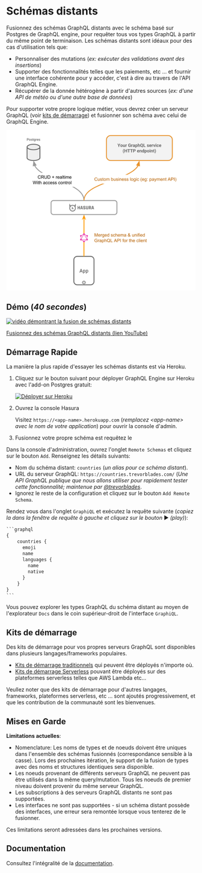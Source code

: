 # Schémas distants

Fusionnez des schémas GraphQL distants avec le schéma basé sur Postgres de GraphQL engine, pour requêter tous vos types GraphQL à partir du même point de terminaison. Les schémas distants sont idéaux pour des cas d'utilisation tels que:

* Personnaliser des mutations (*ex: exécuter des validations avant des insertions*)
* Supporter des fonctionnalités telles que les paiements, etc ... et fournir une interface cohérente pour y accéder, c'est à dire au travers de l'API GraphQL Engine.
* Récupérer de la donnée hétérogène à partir d'autres sources (*ex: d'une API de météo ou d'une autre base de données*)

Pour supporter votre propre logique métier, vous devrez créer un serveur GraphQL (voir [kits de démarrage](community/boilerplates/graphql-servers)) et fusionner son schéma avec celui de GraphQL Engine.

![architecture des schémas distants](assets/remote-schemas-arch.png)

## Démo (*40 secondes*)

[![vidéo démontrant la fusion de schémas distants](https://img.youtube.com/vi/eY4n9aPsi0M/0.jpg)](https://www.youtube.com/watch?v=eY4n9aPsi0M)

[Fusionnez des schémas GraphQL distants (lien YouTube)](https://youtu.be/eY4n9aPsi0M)

## Démarrage Rapide

La manière la plus rapide d'essayer les schémas distants est via Heroku.

1. Cliquez sur le bouton suivant pour déployer GraphQL Engine sur Heroku avec l'add-on Postgres gratuit:

    [![Déployer sur Heroku](https://www.herokucdn.com/deploy/button.svg)](https://heroku.com/deploy?template=https://github.com/hasura/graphql-engine-heroku)

2. Ouvrez la console Hasura

   Visitez `https://<app-name>.herokuapp.com` (*remplacez \<app-name\> avec le nom de votre application*) pour ouvrir la console d'admin.

3. Fusionnez votre propre schéma est requêtez le

  Dans la console d'administration, ouvrez l'onglet ``Remote Schemas`` et cliquez sur le bouton ``Add``. Renseignez les détails suivants:
  * Nom du schéma distant: ``countries`` (*un alias pour ce schéma distant*).
  * URL du serveur GraphQL: ``https://countries.trevorblades.com/`` (*Une API GraphQL publique que nous allons utiliser pour rapidement tester cette fonctionnalité; maintenue par [@trevorblades](https://github.com/trevorblades)*.
  * Ignorez le reste de la configuration et cliquez sur le bouton ``Add Remote Schema``.

  Rendez vous dans l'onglet ``GraphiQL`` et exécutez la requête suivante (*copiez la dans la fenêtre de requête à gauche et cliquez sur le bouton* ▶️ *(play)*):

    ```graphql
    {
        countries {
          emoji
          name
          languages {
            name
            native
          }
        }
    }
    ```

  Vous pouvez explorer les types GraphQL du schéma distant au moyen de l'explorateur ``Docs`` dans le coin supérieur-droit de l'interface ``GraphiQL``.

## Kits de démarrage

Des kits de démarrage pour vos propres serveurs GraphQL sont disponibles dans plusieurs langages/frameworks populaires.

* [Kits de démarrage traditionnels](community/boilerplates/graphql-servers) qui peuvent être déployés n'importe où.
* [Kits de démarrage Serverless](https://github.com/hasura/graphql-serverless) pouvant être déployés sur des plateformes serverless telles que AWS Lambda etc...

Veullez noter que des kits de démarrage pour d'autres langages, frameworks, plateformes serverless, etc ... sont ajoutés progressivement, et que les contribution de la communauté sont les bienvenues.


## Mises en Garde

**Limitations actuelles**:

* Nomenclature: Les noms de types et de noeuds doivent être uniques dans l'ensemble des schémas fusionnés (correspondance sensible à la casse). Lors des prochaines itération, le support de la fusion de types avec des noms et structures identiques sera disponible.
* Les noeuds provenant de différents serveurs GraphQL ne peuvent pas être utilisés dans la même query/mutation. Tous les noeuds de premier niveau doivent provenir du même serveur GraphQL.
* Les subscriptions à des serveurs GraphQL distants ne sont pas supportées.
* Les interfaces ne sont pas supportées - si un schéma distant possède des interfaces, une erreur sera remontée lorsque vous tenterez de le fusionner.

Ces limitations seront adressées dans les prochaines versions.

## Documentation

Consultez l'intégralité de la [documentation](https://docs.hasura.io/1.0/graphql/manual/remote-schemas/index.html).


